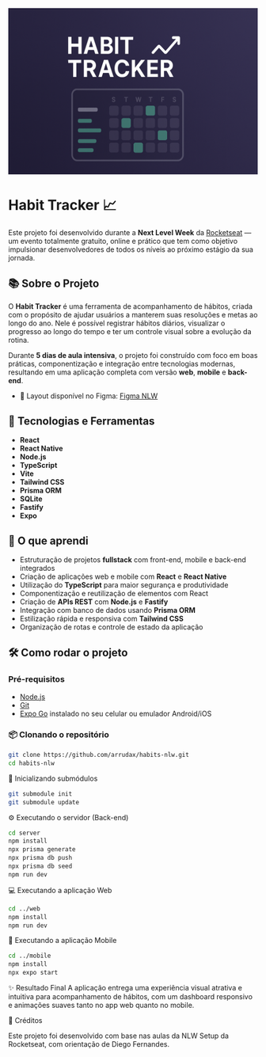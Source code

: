 
<picture>
	<img alt="Habit Tracker Banner" src="./banner.png">
</picture>

# Habit Tracker 📈

Este projeto foi desenvolvido durante a **Next Level Week** da [Rocketseat](https://rocketseat.com.br) — um evento totalmente gratuito, online e prático que tem como objetivo impulsionar desenvolvedores de todos os níveis ao próximo estágio da sua jornada.

## 📚 Sobre o Projeto

O **Habit Tracker** é uma ferramenta de acompanhamento de hábitos, criada com o propósito de ajudar usuários a manterem suas resoluções e metas ao longo do ano. Nele é possível registrar hábitos diários, visualizar o progresso ao longo do tempo e ter um controle visual sobre a evolução da rotina.

Durante **5 dias de aula intensiva**, o projeto foi construído com foco em boas práticas, componentização e integração entre tecnologias modernas, resultando em uma aplicação completa com versão **web**, **mobile** e **back-end**.

- 🎨 Layout disponível no Figma: [Figma NLW](https://www.figma.com/community/file/1195326661124171197/habits-i)

## 🚀 Tecnologias e Ferramentas

- **React**  
- **React Native**  
- **Node.js**  
- **TypeScript**  
- **Vite**  
- **Tailwind CSS**  
- **Prisma ORM**  
- **SQLite**  
- **Fastify**  
- **Expo**

## 🧠 O que aprendi

- Estruturação de projetos **fullstack** com front-end, mobile e back-end integrados  
- Criação de aplicações web e mobile com **React** e **React Native**  
- Utilização do **TypeScript** para maior segurança e produtividade  
- Componentização e reutilização de elementos com React  
- Criação de **APIs REST** com **Node.js** e **Fastify**  
- Integração com banco de dados usando **Prisma ORM**  
- Estilização rápida e responsiva com **Tailwind CSS**  
- Organização de rotas e controle de estado da aplicação  

## 🛠️ Como rodar o projeto

### Pré-requisitos

- [Node.js](https://nodejs.org)
- [Git](https://git-scm.com)
- [Expo Go](https://expo.dev/client) instalado no seu celular ou emulador Android/iOS

### 📦 Clonando o repositório
```bash
git clone https://github.com/arrudax/habits-nlw.git
cd habits-nlw
```

🔁 Inicializando submódulos
```bash
git submodule init
git submodule update
```

⚙️ Executando o servidor (Back-end)
```bash
cd server
npm install
npx prisma generate
npx prisma db push
npx prisma db seed
npm run dev
```

💻 Executando a aplicação Web
```bash
cd ../web
npm install
npm run dev
```

📱 Executando a aplicação Mobile
```bash
cd ../mobile
npm install
npx expo start
```

✨ Resultado Final
A aplicação entrega uma experiência visual atrativa e intuitiva para acompanhamento de hábitos, com um dashboard responsivo e animações suaves tanto no app web quanto no mobile.

🙌 Créditos

Este projeto foi desenvolvido com base nas aulas da NLW Setup da Rocketseat, com orientação de Diego Fernandes.
